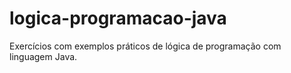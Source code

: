 # logica-programacao-java
Exercícios com exemplos práticos de lógica de programação com linguagem Java.
